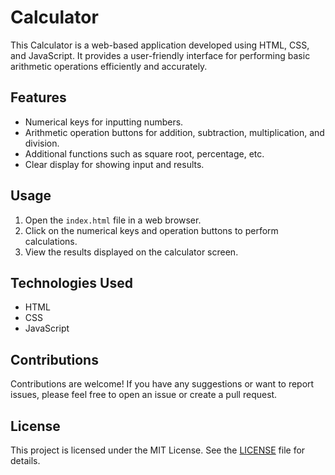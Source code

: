 # Calculator

This Calculator is a web-based application developed using HTML, CSS, and JavaScript. It provides a user-friendly interface for performing basic arithmetic operations efficiently and accurately.

## Features

- Numerical keys for inputting numbers.
- Arithmetic operation buttons for addition, subtraction, multiplication, and division.
- Additional functions such as square root, percentage, etc.
- Clear display for showing input and results.

## Usage

1. Open the `index.html` file in a web browser.
2. Click on the numerical keys and operation buttons to perform calculations.
3. View the results displayed on the calculator screen.

## Technologies Used

- HTML
- CSS
- JavaScript

## Contributions

Contributions are welcome! If you have any suggestions or want to report issues, please feel free to open an issue or create a pull request.

## License

This project is licensed under the MIT License. See the [LICENSE](LICENSE) file for details.
